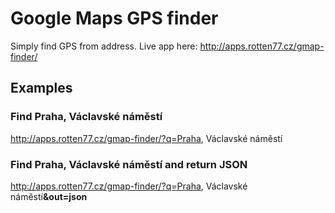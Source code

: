 Google Maps GPS finder
======================

Simply find GPS from address. Live app here: http://apps.rotten77.cz/gmap-finder/

## Examples

### Find **Praha, Václavské náměstí**



<a href="http://apps.rotten77.cz/gmap-finder/?q=Praha, Václavské náměstí">http://apps.rotten77.cz/gmap-finder/?q=Praha, Václavské náměstí</a>

### Find **Praha, Václavské náměstí** and return JSON

<a href="http://apps.rotten77.cz/gmap-finder/?q=Praha, Václavské náměstí&amp;out=json">http://apps.rotten77.cz/gmap-finder/?q=Praha, Václavské náměstí<strong>&out=json</strong></a>